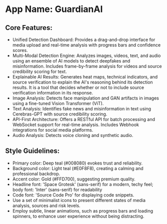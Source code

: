 # **App Name**: GuardianAI

## Core Features:

- Unified Detection Dashboard: Provides a drag-and-drop interface for media upload and real-time analysis with progress bars and confidence scores.
- Multi-Modal Detection Engine: Analyzes images, videos, text, and audio using an ensemble of AI models to detect deepfakes and misinformation. Includes frame-by-frame analysis for videos and source credibility scoring for text.
- Explainable AI Results: Generates heat maps, technical indicators, and source verification to explain the AI's reasoning behind its detection results.  It is a tool that decides whether or not to include source verification information in its response.
- Image Analysis: Detects face manipulation and GAN artifacts in images using a fine-tuned Vision Transformer (ViT).
- Text Analysis: Identifies fake news and misinformation in text using Cerebras-GPT with source credibility scoring.
- API-First Architecture: Offers a RESTful API for batch processing and WebSocket support for real-time analysis. Includes Webhook integrations for social media platforms.
- Audio Analysis: Detects voice cloning and synthetic audio.

## Style Guidelines:

- Primary color: Deep teal (#008080) evokes trust and reliability.
- Background color: Light teal (#E0F8F8), creating a calming and professional backdrop.
- Accent color: Gold (#FFD700), suggesting premium quality.
- Headline font: 'Space Grotesk' (sans-serif) for a modern, techy feel; body font: 'Inter' (sans-serif) for readability
- Code font: 'Source Code Pro' for displaying code snippets.
- Use a set of minimalist icons to present different states of media analysis, sources and risk levels.
- Employ subtle, linear animations, such as progress bars and loading spinners, to enhance user experience without being distracting.